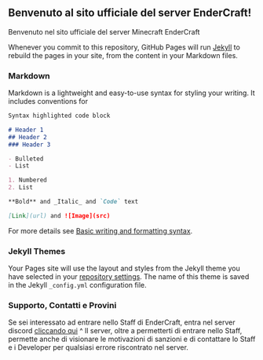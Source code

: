 ## Benvenuto al sito ufficiale del server EnderCraft!

Benvenuto nel sito ufficiale del server Minecraft EnderCraft

Whenever you commit to this repository, GitHub Pages will run [Jekyll](https://jekyllrb.com/) to rebuild the pages in your site, from the content in your Markdown files.

### Markdown

Markdown is a lightweight and easy-to-use syntax for styling your writing. It includes conventions for

```markdown
Syntax highlighted code block

# Header 1
## Header 2
### Header 3

- Bulleted
- List

1. Numbered
2. List

**Bold** and _Italic_ and `Code` text

[Link](url) and ![Image](src)
```

For more details see [Basic writing and formatting syntax](https://docs.github.com/en/github/writing-on-github/getting-started-with-writing-and-formatting-on-github/basic-writing-and-formatting-syntax).

### Jekyll Themes

Your Pages site will use the layout and styles from the Jekyll theme you have selected in your [repository settings](https://github.com/semplicementevin/endercraft.github.io/settings/pages). The name of this theme is saved in the Jekyll `_config.yml` configuration file.

### Supporto, Contatti e Provini

Se sei interessato ad entrare nello Staff di EnderCraft, entra nel server discord [cliccando qui](https://discord.gg/u7PrYVyDAH)
^ Il server, oltre a permetterti di entrare nello Staff, permette anche di visionare le motivazioni di sanzioni e di contattare lo Staff e i Developer per qualsiasi errore riscontrato nel server.
